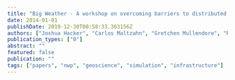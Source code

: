 ```yaml
---
title: "Big Weather - A workshop on overcoming barriers to distributed production, storage, and analysis of multi-model ensemble forecasts in support of weather prediction research and education in universities"
date: 2014-01-01
publishDate: 2019-12-30T00:58:33.363156Z
authors: ["Joshua Hacker", "Carlos Maltzahn", "Gretchen Mullendore", "Russ Schumacher"]
publication_types: ["0"]
abstract: ""
featured: false
publication: ""
tags: ["papers", "nwp", "geoscience", "simulation", "infrastructure"]
---
```


